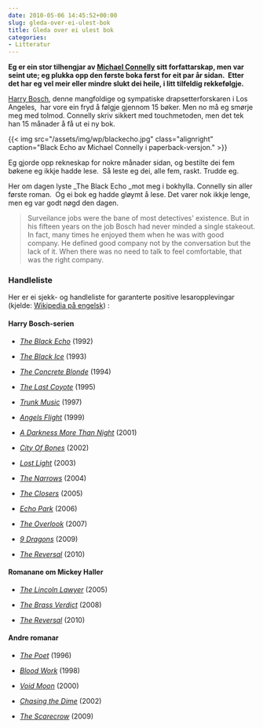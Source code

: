 ```yaml
---
date: 2010-05-06 14:45:52+00:00
slug: gleda-over-ei-ulest-bok
title: Gleda over ei ulest bok
categories:
- Litteratur
---
```



**Eg er ein stor tilhengjar av [Michael Connelly](http://en.wikipedia.org/wiki/Michael_Connelly) sitt forfattarskap, men var seint ute; eg plukka opp den første boka først for eit par år sidan.  Etter det har eg vel meir eller mindre slukt dei heile, i litt tilfeldig rekkefølgje.**

<!--more-->

[Harry Bosch](http://en.wikipedia.org/wiki/Harry_Bosch), denne mangfoldige og sympatiske drapsetterforskaren i Los Angeles,  har vore ein fryd å følgje gjennom 15 bøker. Men no må eg smørje meg med tolmod. Connelly skriv sikkert med touchmetoden, men det tek han 15 månader å få ut ei ny bok.

{{< img src="/assets/img/wp/blackecho.jpg" class="alignright" caption="Black Echo av Michael Connelly i paperback-versjon." >}}

Eg gjorde opp rekneskap for nokre månader sidan, og bestilte dei fem bøkene eg ikkje hadde lese.  Så leste eg dei, alle fem, raskt. Trudde eg.

Her om dagen lyste _The Black Echo _mot meg i bokhylla. Connelly sin aller første roman.  Og ei bok eg hadde gløymt å lese. Det varer nok ikkje lenge, men eg var godt nøgd den dagen.


<blockquote>Surveilance jobs were the bane of most detectives' existence. But in his fifteen years on the job Bosch had never minded a single stakeout. In fact, many times he enjoyed them when he was with good company. He defined good company not by the conversation but the lack of it. When there was no need to talk to feel comfortable, that was the right company.</blockquote>




### Handleliste


Her er ei sjekk- og handleliste for garanterte positive lesaropplevingar (kjelde: [Wikipedia på engelsk](http://en.wikipedia.org/wiki/Michael_Connelly)) :


#### Harry Bosch-serien





	
  * _[The Black Echo](http://en.wikipedia.org/wiki/The_Black_Echo)_ (1992)

	
  * _[The Black Ice](http://en.wikipedia.org/wiki/The_Black_Ice)_ (1993)

	
  * _[The Concrete Blonde](http://en.wikipedia.org/wiki/The_Concrete_Blonde)_ (1994)

	
  * _[The Last Coyote](http://en.wikipedia.org/wiki/The_Last_Coyote)_ (1995)

	
  * _[Trunk Music](http://en.wikipedia.org/wiki/Trunk_Music_%28novel%29)_ (1997)

	
  * _[Angels Flight](http://en.wikipedia.org/wiki/Angels_Flight_%28novel%29)_ (1999)

	
  * _[A Darkness More Than Night](http://en.wikipedia.org/wiki/A_Darkness_More_Than_Night)_ (2001)

	
  * _[City Of Bones](http://en.wikipedia.org/wiki/City_of_Bones_%28Michael_Connelly_novel%29)_ (2002)

	
  * _[Lost Light](http://en.wikipedia.org/wiki/Lost_Light)_ (2003)

	
  * _[The Narrows](http://en.wikipedia.org/wiki/The_Narrows_%28novel%29)_ (2004)

	
  * _[The Closers](http://en.wikipedia.org/wiki/The_Closers_%28novel%29)_ (2005)

	
  * _[Echo Park](http://en.wikipedia.org/wiki/Echo_Park_%28novel%29)_ (2006)

	
  * _[The Overlook](http://en.wikipedia.org/wiki/The_Overlook)_ (2007)

	
  * _[9 Dragons](http://en.wikipedia.org/wiki/9_Dragons_%28novel%29)_ (2009)

	
  * _[The Reversal](http://en.wikipedia.org/wiki/The_Reversal)_ (2010)




#### Romanane om Mickey Haller





	
  * _[The Lincoln Lawyer](http://en.wikipedia.org/wiki/The_Lincoln_Lawyer)_ (2005)

	
  * _[The Brass Verdict](http://en.wikipedia.org/wiki/The_Brass_Verdict)_ (2008)

	
  * _[The Reversal](http://en.wikipedia.org/wiki/The_Reversal)_ (2010)




#### Andre romanar





	
  * _[The Poet](http://en.wikipedia.org/wiki/The_Poet_%28Novel%29)_ (1996)

	
  * _[Blood Work](http://en.wikipedia.org/wiki/Blood_Work_%28novel%29)_ (1998)

	
  * _[Void Moon](http://en.wikipedia.org/wiki/Void_Moon)_ (2000)

	
  * _[Chasing the Dime](http://en.wikipedia.org/wiki/Chasing_the_Dime)_ (2002)

	
  * _[The Scarecrow](http://en.wikipedia.org/wiki/The_Scarecrow_%28Michael_Connelly_novel%29)_ (2009)


